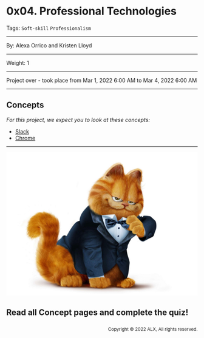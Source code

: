 # 0x04. Professional Technologies
Tags: `Soft-skill` `Professionalism`
<hr>
By: Alexa Orrico and Kristen Lloyd
<hr>
Weight: 1
<hr>
Project over - took place from Mar 1, 2022 6:00 AM to Mar 4, 2022 6:00 AM
<hr>


## Concepts
*For this project, we expect you to look at these concepts:*
- [Slack](https://alx-intranet.hbtn.io/concepts/221)
- [Chrome](https://alx-intranet.hbtn.io/concepts/224)

<hr>

![Garfield in a suit](./Media/Garfield_in_Suit.jpg)

## Read all Concept pages and complete the quiz!

<p align="right"><sub>Copyright © 2022 ALX, All rights reserved.</sub></p>